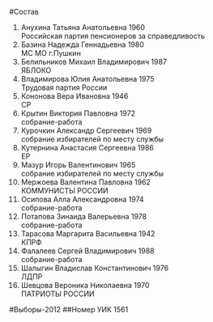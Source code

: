 #Состав
1. Анухина Татьяна Анатольевна 1960   
    Российская партия пенсионеров за справедливость
2. Базина Надежда Геннадьевна 1980   
    МС МО г.Пушкин
3. Белильников Михаил Владимирович 1987   
    ЯБЛОКО
4. Владимирова Юлия Анатольевна 1975   
    Трудовая партия России
5. Кононова Вера Ивановна 1946   
    СР
6. Крытин Виктория Павловна 1972   
    собрание-работа
7. Курочкин Александр Сергеевич 1969   
    собрание избирателей по месту службы
8. Кутернина Анастасия Сергеевна 1986   
    ЕР
9. Мазур Игорь Валентинович 1965   
    собрание избирателей по месту службы
10. Мержоева Валентина Павловна 1962   
    КОММУНИСТЫ РОССИИ
11. Осипова Алла Александровна 1974   
    собрание-работа
12. Потапова Зинаида Валерьевна 1978   
    собрание-работа
13. Тарасова Маргарита Васильевна 1942   
    КПРФ
14. Фалалеев Сергей Владимирович 1988   
    собрание-работа
15. Шалыгин Владислав Константинович 1976   
    ЛДПР
16. Шевцова Вероника Николаевна 1970   
    ПАТРИОТЫ РОССИИ

#Выборы-2012
##Номер УИК
1561